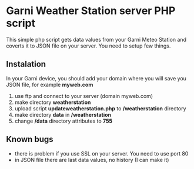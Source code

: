 # Garni Weather Station server PHP script
This simple php script gets data values from your Garni Meteo Station and coverts it to JSON file on your server. You need to setup few things.

## Instalation
In your Garni device, you should add your domain where you will save you JSON file, for example **myweb.com**

1. use ftp and connect to your server (domain myweb.com)
2. make directory **weatherstation**
3. upload script **updateweatherstation.php** to **/weatherstation** directory
4. make directory **data** in **/weatherstation**
5. change **/data** directory attributes to **755**

## Known bugs
- there is problem if you use SSL on your server. You need to use port 80
- in JSON file there are last data values, no history (I can make it)
